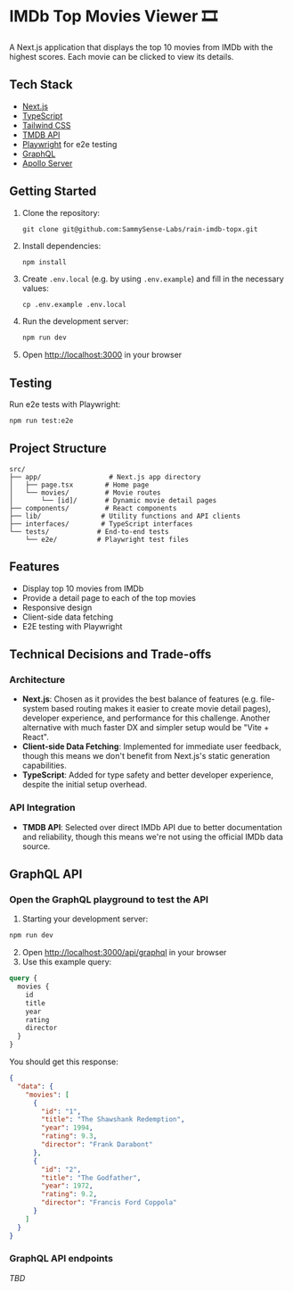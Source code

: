 # IMDb Top Movies Viewer 🎞️

A Next.js application that displays the top 10 movies from IMDb with the highest scores. Each movie can be clicked to view its details.

## Tech Stack

- [Next.js](https://nextjs.org/blog/next-14)
- [TypeScript](https://www.typescriptlang.org/)
- [Tailwind CSS](https://tailwindcss.com/docs/installation/using-postcss)
- [TMDB API](https://www.themoviedb.org/settings/api)
- [Playwright](https://playwright.dev/) for e2e testing
- [GraphQL](https://graphql.org/)
- [Apollo Server](https://www.apollographql.com/docs/apollo-server)

## Getting Started

1. Clone the repository:
   ```
   git clone git@github.com:SammySense-Labs/rain-imdb-topx.git
   ```
2. Install dependencies:
   ```bash
   npm install
   ```
3. Create `.env.local` (e.g. by using `.env.example`) and fill in the necessary values:
   ```
   cp .env.example .env.local
   ```
4. Run the development server:
   ```bash
   npm run dev
   ```
5. Open [http://localhost:3000](http://localhost:3000) in your browser

## Testing

Run e2e tests with Playwright:
```bash
npm run test:e2e
```

## Project Structure

```
src/
├── app/                 # Next.js app directory
│   ├── page.tsx        # Home page
│   └── movies/         # Movie routes
│       └── [id]/       # Dynamic movie detail pages
├── components/         # React components
├── lib/               # Utility functions and API clients
├── interfaces/        # TypeScript interfaces
└── tests/            # End-to-end tests
    └── e2e/          # Playwright test files
```

## Features

- Display top 10 movies from IMDb
- Provide a detail page to each of the top movies
- Responsive design
- Client-side data fetching
- E2E testing with Playwright

## Technical Decisions and Trade-offs

### Architecture
- **Next.js**: Chosen as it provides the best balance of features (e.g. file-system based routing makes it easier to create movie detail pages), developer experience, and performance for this challenge. Another alternative with much faster DX and simpler setup would be "Vite + React".
- **Client-side Data Fetching**: Implemented for immediate user feedback, though this means we don't benefit from Next.js's static generation capabilities.
- **TypeScript**: Added for type safety and better developer experience, despite the initial setup overhead.

### API Integration
- **TMDB API**: Selected over direct IMDb API due to better documentation and reliability, though this means we're not using the official IMDb data source.

## GraphQL API

### Open the GraphQL playground to test the API

1. Starting your development server:
```bash
npm run dev
```
2. Open [http://localhost:3000/api/graphql](http://localhost:3000/api/graphql) in your browser
3. Use this example query:
```graphql
query {
  movies {
    id
    title
    year
    rating
    director
  }
}
```
You should get this response:
```json
{
  "data": {
    "movies": [
      {
        "id": "1",
        "title": "The Shawshank Redemption",
        "year": 1994,
        "rating": 9.3,
        "director": "Frank Darabont"
      },
      {
        "id": "2",
        "title": "The Godfather",
        "year": 1972,
        "rating": 9.2,
        "director": "Francis Ford Coppola"
      }
    ]
  }
}
```

### GraphQL API endpoints

_TBD_